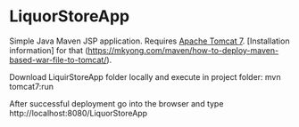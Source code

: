 # LiquorStoreApp

Simple Java Maven JSP application. Requires [Apache Tomcat 7](https://tomcat.apache.org/download-70.cgi). [Installation information] for that (https://mkyong.com/maven/how-to-deploy-maven-based-war-file-to-tomcat/).

Download LiquirStoreApp folder locally and execute in project folder: mvn tomcat7:run

After successful deployment go into the browser and type http://localhost:8080/LiquorStoreApp
